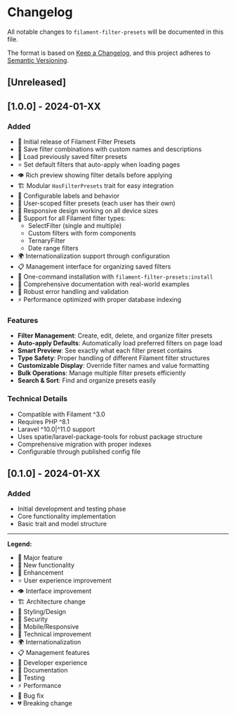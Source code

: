 # Changelog

All notable changes to `filament-filter-presets` will be documented in this file.

The format is based on [Keep a Changelog](https://keepachangelog.com/en/1.0.0/),
and this project adheres to [Semantic Versioning](https://semver.org/spec/v2.0.0.html).

## [Unreleased]

## [1.0.0] - 2024-01-XX

### Added
- 🎉 Initial release of Filament Filter Presets
- 🔖 Save filter combinations with custom names and descriptions
- 🔄 Load previously saved filter presets
- ⭐ Set default filters that auto-apply when loading pages
- 👁️ Rich preview showing filter details before applying
- 🏗️ Modular `HasFilterPresets` trait for easy integration
- 🎨 Configurable labels and behavior
- 🔐 User-scoped filter presets (each user has their own)
- 📱 Responsive design working on all device sizes
- 🔧 Support for all Filament filter types:
  - SelectFilter (single and multiple)
  - Custom filters with form components
  - TernaryFilter
  - Date range filters
- 🌍 Internationalization support through configuration
- 📋 Management interface for organizing saved filters
- 🚀 One-command installation with `filament-filter-presets:install`
- 📖 Comprehensive documentation with real-world examples
- 🧪 Robust error handling and validation
- ⚡ Performance optimized with proper database indexing

### Features
- **Filter Management**: Create, edit, delete, and organize filter presets
- **Auto-apply Defaults**: Automatically load preferred filters on page load
- **Smart Preview**: See exactly what each filter preset contains
- **Type Safety**: Proper handling of different Filament filter structures
- **Customizable Display**: Override filter names and value formatting
- **Bulk Operations**: Manage multiple filter presets efficiently
- **Search & Sort**: Find and organize presets easily

### Technical Details
- Compatible with Filament ^3.0
- Requires PHP ^8.1
- Laravel ^10.0|^11.0 support
- Uses spatie/laravel-package-tools for robust package structure
- Comprehensive migration with proper indexes
- Configurable through published config file

## [0.1.0] - 2024-01-XX

### Added
- Initial development and testing phase
- Core functionality implementation
- Basic trait and model structure

---

**Legend:**
- 🎉 Major feature
- 🔖 New functionality  
- 🔄 Enhancement
- ⭐ User experience improvement
- 👁️ Interface improvement
- 🏗️ Architecture change
- 🎨 Styling/Design
- 🔐 Security
- 📱 Mobile/Responsive
- 🔧 Technical improvement
- 🌍 Internationalization
- 📋 Management features
- 🚀 Developer experience
- 📖 Documentation
- 🧪 Testing
- ⚡ Performance
- 🐛 Bug fix
- 💔 Breaking change 
